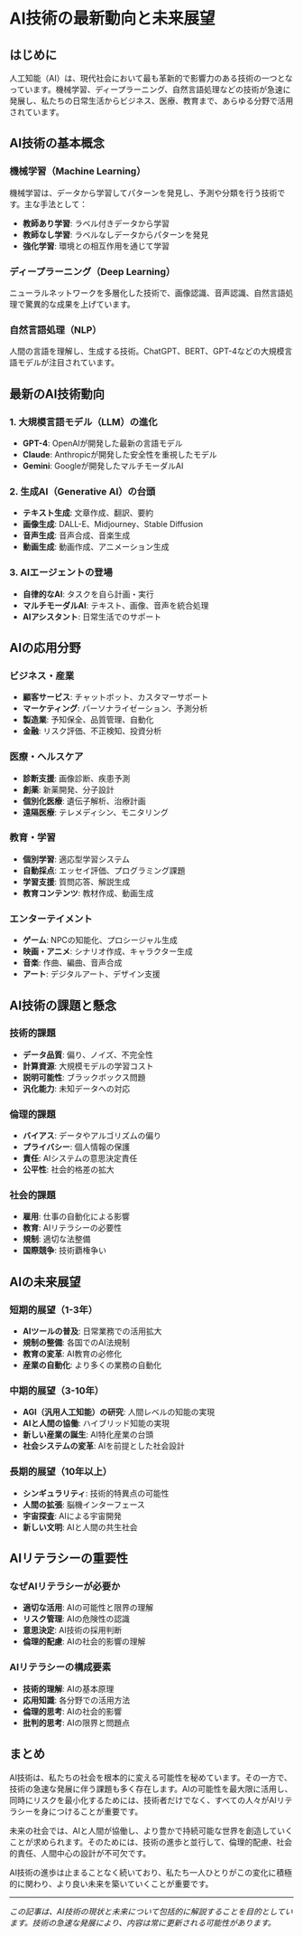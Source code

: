 # AI技術の最新動向と未来展望

## はじめに

人工知能（AI）は、現代社会において最も革新的で影響力のある技術の一つとなっています。機械学習、ディープラーニング、自然言語処理などの技術が急速に発展し、私たちの日常生活からビジネス、医療、教育まで、あらゆる分野で活用されています。

## AI技術の基本概念

### 機械学習（Machine Learning）
機械学習は、データから学習してパターンを発見し、予測や分類を行う技術です。主な手法として：

- **教師あり学習**: ラベル付きデータから学習
- **教師なし学習**: ラベルなしデータからパターンを発見
- **強化学習**: 環境との相互作用を通じて学習

### ディープラーニング（Deep Learning）
ニューラルネットワークを多層化した技術で、画像認識、音声認識、自然言語処理で驚異的な成果を上げています。

### 自然言語処理（NLP）
人間の言語を理解し、生成する技術。ChatGPT、BERT、GPT-4などの大規模言語モデルが注目されています。

## 最新のAI技術動向

### 1. 大規模言語モデル（LLM）の進化
- **GPT-4**: OpenAIが開発した最新の言語モデル
- **Claude**: Anthropicが開発した安全性を重視したモデル
- **Gemini**: Googleが開発したマルチモーダルAI

### 2. 生成AI（Generative AI）の台頭
- **テキスト生成**: 文章作成、翻訳、要約
- **画像生成**: DALL-E、Midjourney、Stable Diffusion
- **音声生成**: 音声合成、音楽生成
- **動画生成**: 動画作成、アニメーション生成

### 3. AIエージェントの登場
- **自律的なAI**: タスクを自ら計画・実行
- **マルチモーダルAI**: テキスト、画像、音声を統合処理
- **AIアシスタント**: 日常生活でのサポート

## AIの応用分野

### ビジネス・産業
- **顧客サービス**: チャットボット、カスタマーサポート
- **マーケティング**: パーソナライゼーション、予測分析
- **製造業**: 予知保全、品質管理、自動化
- **金融**: リスク評価、不正検知、投資分析

### 医療・ヘルスケア
- **診断支援**: 画像診断、疾患予測
- **創薬**: 新薬開発、分子設計
- **個別化医療**: 遺伝子解析、治療計画
- **遠隔医療**: テレメディシン、モニタリング

### 教育・学習
- **個別学習**: 適応型学習システム
- **自動採点**: エッセイ評価、プログラミング課題
- **学習支援**: 質問応答、解説生成
- **教育コンテンツ**: 教材作成、動画生成

### エンターテイメント
- **ゲーム**: NPCの知能化、プロシージャル生成
- **映画・アニメ**: シナリオ作成、キャラクター生成
- **音楽**: 作曲、編曲、音声合成
- **アート**: デジタルアート、デザイン支援

## AI技術の課題と懸念

### 技術的課題
- **データ品質**: 偏り、ノイズ、不完全性
- **計算資源**: 大規模モデルの学習コスト
- **説明可能性**: ブラックボックス問題
- **汎化能力**: 未知データへの対応

### 倫理的課題
- **バイアス**: データやアルゴリズムの偏り
- **プライバシー**: 個人情報の保護
- **責任**: AIシステムの意思決定責任
- **公平性**: 社会的格差の拡大

### 社会的課題
- **雇用**: 仕事の自動化による影響
- **教育**: AIリテラシーの必要性
- **規制**: 適切な法整備
- **国際競争**: 技術覇権争い

## AIの未来展望

### 短期的展望（1-3年）
- **AIツールの普及**: 日常業務での活用拡大
- **規制の整備**: 各国でのAI法規制
- **教育の変革**: AI教育の必修化
- **産業の自動化**: より多くの業務の自動化

### 中期的展望（3-10年）
- **AGI（汎用人工知能）の研究**: 人間レベルの知能の実現
- **AIと人間の協働**: ハイブリッド知能の実現
- **新しい産業の誕生**: AI特化産業の台頭
- **社会システムの変革**: AIを前提とした社会設計

### 長期的展望（10年以上）
- **シンギュラリティ**: 技術的特異点の可能性
- **人間の拡張**: 脳機インターフェース
- **宇宙探査**: AIによる宇宙開発
- **新しい文明**: AIと人間の共生社会

## AIリテラシーの重要性

### なぜAIリテラシーが必要か
- **適切な活用**: AIの可能性と限界の理解
- **リスク管理**: AIの危険性の認識
- **意思決定**: AI技術の採用判断
- **倫理的配慮**: AIの社会的影響の理解

### AIリテラシーの構成要素
- **技術的理解**: AIの基本原理
- **応用知識**: 各分野での活用方法
- **倫理的思考**: AIの社会的影響
- **批判的思考**: AIの限界と問題点

## まとめ

AI技術は、私たちの社会を根本的に変える可能性を秘めています。その一方で、技術の急速な発展に伴う課題も多く存在します。AIの可能性を最大限に活用し、同時にリスクを最小化するためには、技術者だけでなく、すべての人々がAIリテラシーを身につけることが重要です。

未来の社会では、AIと人間が協働し、より豊かで持続可能な世界を創造していくことが求められます。そのためには、技術の進歩と並行して、倫理的配慮、社会的責任、人間中心の設計が不可欠です。

AI技術の進歩は止まることなく続いており、私たち一人ひとりがこの変化に積極的に関わり、より良い未来を築いていくことが重要です。

---

*この記事は、AI技術の現状と未来について包括的に解説することを目的としています。技術の急速な発展により、内容は常に更新される可能性があります。*